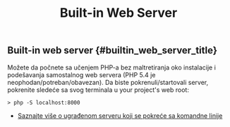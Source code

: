 ﻿---
title: Built-in Web Server
isChild: true
---

## Built-in web server {#builtin_web_server_title}

Možete da počnete sa učenjem PHP-a bez maltretiranja oko instalacije i podešavanja samostalnog web servera (PHP 5.4 je neophodan/potreban/obavezan). Da biste pokrenuli/startovali server, pokrenite sledeće sa svog terminala u your project's web root:

    > php -S localhost:8000

* [Saznajte više o ugrađenom serveru koji se pokreće sa komandne linije][cli-server]

[cli-server]: http://www.php.net/manual/en/features.commandline.webserver.php
